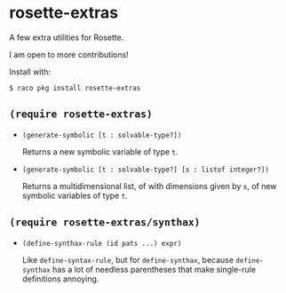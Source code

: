rosette-extras
==============

A few extra utilities for Rosette. 

I am open to more contributions!

Install with:

    $ raco pkg install rosette-extras



`(require rosette-extras)`
--------------------------

* `(generate-symbolic [t : solvable-type?])`

   Returns a new symbolic variable of type `t`.
   
* `(generate-symbolic [t : solvable-type?] [s : listof integer?])`
   
   Returns a multidimensional list, of with dimensions given by `s`,
   of new symbolic variables of type `t`.
   
`(require rosette-extras/synthax)`
----------------------------------


* `(define-synthax-rule (id pats ...) expr)`

   Like `define-syntax-rule`, but for `define-synthax`, because
   `define-synthax` has a lot of needless parentheses that make
   single-rule definitions annoying.

